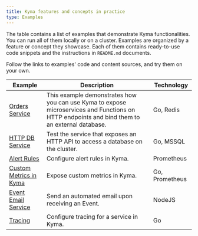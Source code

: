 ```yaml
---
title: Kyma features and concepts in practice
type: Examples
---
```


The table contains a list of examples that demonstrate Kyma functionalities. You can run all of them locally or on a cluster. Examples are organized by a feature or concept they showcase. Each of them contains ready-to-use code snippets and the instructions in `README.md` documents.

Follow the links to examples' code and content sources, and try them on your own.

| Example | Description | Technology |
|---|---|---|
| [Orders Service](https://github.com/kyma-project/examples/blob/master/orders-service/README.md) | This example demonstrates how you can use Kyma to expose microservices and Functions on HTTP endpoints and bind them to an external database. | Go, Redis |
| [HTTP DB Service](https://github.com/kyma-project/examples/blob/master/http-db-service/README.md) | Test the service that exposes an HTTP API to access a database on the cluster. | Go, MSSQL |
| [Alert Rules](https://github.com/kyma-project/examples/blob/master/monitoring-alert-rules/README.md) | Configure alert rules in Kyma.  | Prometheus |
| [Custom Metrics in Kyma](https://github.com/kyma-project/examples/blob/master/monitoring-custom-metrics/README.md) | Expose custom metrics in Kyma.  | Go, Prometheus |
| [Event Email Service](https://github.com/kyma-project/examples/blob/master/event-email-service/README.md) | Send an automated email upon receiving an Event.  | NodeJS |
| [Tracing](https://github.com/kyma-project/examples/blob/master/tracing/README.md) | Configure tracing for a service in Kyma. | Go |
